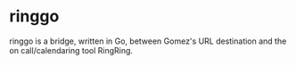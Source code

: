 ringgo
======

ringgo is a bridge, written in Go, between Gomez's URL destination and the on call/calendaring tool RingRing.